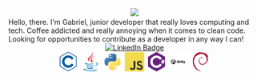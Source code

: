 
<div id="header" align="center">
    <img src="https://i.pinimg.com/originals/89/1d/b6/891db617ea395c252464812e7b4f3218.gif"</img>
</div>
<span id="desc">Hello, there. I'm Gabriel, junior developer that really loves computing and tech. Coffee addicted and really annoying when it comes to clean code. Looking for opportunities to contribute as a developer in any way I can!</span>

<div id="badges" align="center">
  <!--  <a href="https://twitter.com/gabs_js" target="_blank">
        <img src="https://img.shields.io/badge/Twitter-Follow%20me!-bluevioletlogo=Twitter&logoColor=blueviolet" alt="Twitter badge">
    </a> -->
    <!--<a href="https://www.youtube.com/channel/UCSSn4gcz6-YhWUhhCvgGJxA" target="_blank">
        <img src="https://img.shields.io/badge/YouTube-red" alt="Youtube Badge"/>
    </a> -->
    <a href="https://www.linkedin.com/in/gabriel-alves-9ba22422b/">
    <img src="https://img.shields.io/badge/LinkedIn-check%20me%20out!" alt="LinkedIn Badge"/>
  </a>
</div>

<div id="passions" align="center">
    <img src="https://raw.githubusercontent.com/devicons/devicon/1119b9f84c0290e0f0b38982099a2bd027a48bf1/icons/c/c-line.svg" alt="C language" width="40" height="40">
    <img src="https://raw.githubusercontent.com/devicons/devicon/1119b9f84c0290e0f0b38982099a2bd027a48bf1/icons/java/java-original.svg" alt="java" width="40" height="40">
    <img src="https://raw.githubusercontent.com/devicons/devicon/1119b9f84c0290e0f0b38982099a2bd027a48bf1/icons/python/python-original.svg" alt="python" width="40" height="40">
    <img src="https://raw.githubusercontent.com/devicons/devicon/1119b9f84c0290e0f0b38982099a2bd027a48bf1/icons/javascript/javascript-original.svg" alt="JavaScript" width="40" height="40">
    <img src="https://raw.githubusercontent.com/devicons/devicon/1119b9f84c0290e0f0b38982099a2bd027a48bf1/icons/csharp/csharp-plain.svg" alt="c sharp logo" width="40" height="40">
    <img src="https://raw.githubusercontent.com/devicons/devicon/1119b9f84c0290e0f0b38982099a2bd027a48bf1/icons/unity/unity-original-wordmark.svg" alt="Unity engine logo" width="40" height="40">
    <img src="https://raw.githubusercontent.com/devicons/devicon/1119b9f84c0290e0f0b38982099a2bd027a48bf1/icons/debian/debian-original.svg" alt="debian operating system logo" width="40" height="40">
    
    
</div>

